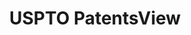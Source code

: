---
layout: default
bigquery: https://console.cloud.google.com/bigquery?p=patents-public-data&d=patentsview&page=dataset
citation: Attribution should be given to PatentsView for use, distribution, or derivative
  works.
code: https://github.com/CSSIP-AIR/PatentsView-Code-Snippets/
contributors: USPTO
cost: None
description: 'PatentsView includes US patent data including raw data (summaries, applications,
  pregrant applications), disambugations of inventors and assignees, and inventor
  gender estimates.  Also foreign priority data, # of figures and sheets, and government
  interest statements.'
documentation: https://patentsview.org/query/builder-faqs
last_edit: Mon, 04 Apr 2022 19:02:57 GMT
location: https://patentsview.org/
maintained_by: USPTO
record_creation_timestamp: 12/2/2020 17:20:46
schema_fields: '[''lname'', ''mainclass_id'', ''application_id'', ''rawassignee_id'',
  ''sequence'', ''uuid'', ''disamb_inventor_id_20171003'', ''disamb_inventor_id_20200630'',
  ''latlong'', ''longitude'', ''rel_id'', ''sector_title'', ''lawyer_id'', ''disamb_assignee_id_20200331'',
  ''assignee_id'', ''withdrawn'', ''term_disclaimer'', ''state'', ''rawlocation_id'',
  ''level_two'', ''group_id'', ''disamb_assignee_id_20200929'', ''ipc_class'', ''doctype'',
  ''organization'', ''state_fips'', ''county_fips'', ''disamb_assignee_id_20191231'',
  ''relkind'', ''doc_type'', ''term_grant'', ''number'', ''publication_number'', ''lapse_of_patent'',
  ''disamb_inventor_id_20181127'', ''subsection_id'', ''exemplary'', ''patent_id'',
  ''classification_data_source'', ''disamb_inventor_id_20170307'', ''title'', ''disamb_assignee_id_20191008'',
  ''action_date'', ''text'', ''symbol_position'', ''county'', ''fname'', ''subcategory_id'',
  ''ipc_version_indicator'', ''city'', ''deceased'', ''attribution_status'', ''category'',
  ''disamb_inventor_id_20170808'', ''citation_id'', ''main_group'', ''filename'',
  ''f102_date'', ''type'', ''disamb_inventor_id_20201229'', ''level_one'', ''disamb_assignee_id_20200630'',
  ''designation'', ''subgroup_id'', ''classification_level'', ''name_last'', ''rawinventor_id'',
  ''disamb_inventor_id_20190312'', ''category_id'', ''gi_statement'', ''series_code'',
  ''id'', ''disamb_inventor_id_20190820'', ''latin_name'', ''disamb_inventor_id_20191231'',
  ''reldocno'', ''section_id'', ''name'', ''rule_47'', ''status'', ''organization_id'',
  ''disamb_assignee_id_20190820'', ''_102_date'', ''disamb_inventor_id_20180528'',
  ''disamb_inventor_id_20191008'', ''male'', ''subclass_id'', ''subgroup'', ''field_id'',
  ''_371_date'', ''field_title'', ''classification_value'', ''latitude'', ''applicant_type'',
  ''num_claims'', ''country_transformed'', ''abstract'', ''disamb_assignee_id_20181127'',
  ''term_extension'', ''disamb_inventor_id_20200331'', ''group'', ''length'', ''date'',
  ''inventor_id'', ''disclaimer_date'', ''male_flag'', ''section'', ''contract_award_number'',
  ''classification_status'', ''role'', ''f371_date'', ''location_id'', ''disamb_inventor_id_20200929'',
  ''name_first'', ''variety'', ''num_figures'', ''disamb_assignee_id_20190312'', ''country'',
  ''num_sheets'', ''dependent'', ''num'', ''kind'', ''subclass'', ''level_three'',
  ''disamb_inventor_id_20171226'']'
shortname: patentsview
tags:
- disambiguation
- United States
- gender
terms_of_use: Creative Commons Attribution 4.0 International License.
timeframe: 1963-1999
title: USPTO PatentsView
uuid: cf1780b1-e265-4e49-8d1d-83b9cfe0fd9a
---